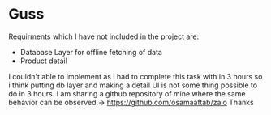 # Guss

Requirments which I have not included in the project are:

* Database Layer for offline fetching of data
* Product detail


I couldn't able to implement as i had to complete this task with in 3 hours so i think putting db layer and making a detail UI is not some thing possible to do in 3 hours.
I am sharing a github repository of mine where the same behavior can be observed.-> https://github.com/osamaaftab/zalo
Thanks



